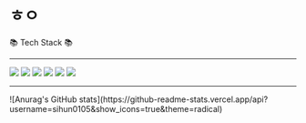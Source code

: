 # ㅎㅇ

📚 Tech Stack 📚
<hr/>
<img src="https://img.shields.io/badge/React-61DAFB?style=for-the-badge&logo=React&logoColor=black"/>
<img src="https://img.shields.io/badge/Node.js-339933?style=for-the-badge&logo=Node.js&logoColor=black"/>
<img src="https://img.shields.io/badge/MySQL-4479A1?style=for-the-badge&logo=MySQL&logoColor=black"/>
<img src="https://img.shields.io/badge/Sequelize-52B0E7?style=for-the-badge&logo=Sequelize&logoColor=black"/>
<img src="https://img.shields.io/badge/JavaScript-F7DF1E?style=for-the-badge&logo=JavaScript&logoColor=black"/>
<img src="https://img.shields.io/badge/TypeScript-3178C6?style=for-the-badge&logo=TypeScript&logoColor=black"/>
<hr/>
![Anurag's GitHub stats](https://github-readme-stats.vercel.app/api?username=sihun0105&show_icons=true&theme=radical)



<!--
**sihun0105/sihun0105** is a ✨ _special_ ✨ repository because its `README.md` (this file) appears on your GitHub profile.

Here are some ideas to get you started:

- 🔭 I’m currently working on ...
- 🌱 I’m currently learning ...
- 👯 I’m looking to collaborate on ...
- 🤔 I’m looking for help with ...
- 💬 Ask me about ...
- 📫 How to reach me: ...
- 😄 Pronouns: ...
- ⚡ Fun fact: ...
-->
